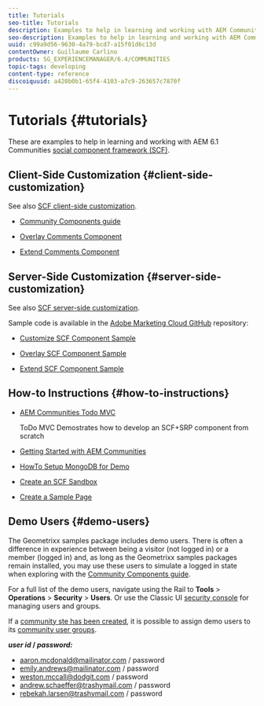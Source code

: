 ```yaml
---
title: Tutorials
seo-title: Tutorials
description: Examples to help in learning and working with AEM Communities social component framework (SCF)
seo-description: Examples to help in learning and working with AEM Communities social component framework (SCF)
uuid: c99a9d56-9630-4a79-bcd7-a15f01d6c13d
contentOwner: Guillaume Carlino
products: SG_EXPERIENCEMANAGER/6.4/COMMUNITIES
topic-tags: developing
content-type: reference
discoiquuid: a420b0b1-65f4-4103-a7c9-263657c7870f
---
```


# Tutorials {#tutorials}

These are examples to help in learning and working with AEM 6.1 Communities [social component framework (SCF)](scf.md).

## Client-Side Customization {#client-side-customization}

See also [SCF client-side customization](client-customize.md).

* [Community Components guide](components-guide.md)

* [Overlay Comments Component](overlay-comments.md)

* [Extend Comments Component](extend-comments.md)

## Server-Side Customization {#server-side-customization}

See also [SCF server-side customization](server-customize.md).

Sample code is available in the [Adobe Marketing Cloud GitHub](https://github.com/Adobe-Marketing-Cloud) repository:

* [Customize SCF Component Sample](https://github.com/Adobe-Marketing-Cloud/aem-scf-sample-components-customize)

* [Overlay SCF Component Sample](https://github.com/Adobe-Marketing-Cloud/aem-scf-sample-components-overlay)

* [Extend SCF Component Sample](https://github.com/Adobe-Marketing-Cloud/aem-scf-sample-components-extension)

## How-to Instructions {#how-to-instructions}

* [AEM Communities Todo MVC](https://github.com/Adobe-Marketing-Cloud/aem-communities-todomvc-sample)

  ToDo MVC Demostrates how to develop an SCF+SRP component from scratch

* [Getting Started with AEM Communities](getting-started.md)

* [HowTo Setup MongoDB for Demo](demo-mongo.md)

* [Create an SCF Sandbox](an-scf-sandbox.md)

* [Create a Sample Page](create-sample-page.md)

## Demo Users {#demo-users}

The Geometrixx samples package includes demo users. There is often a difference in experience between being a visitor (not logged in) or a member (logged in) and, as long as the Geometrixx samples packages remain installed, you may use these users to simulate a logged in state when exploring with the [Community Components guide](components-guide.md).

For a full list of the demo users, navigate using the Rail to **Tools** &gt; **Operations** &gt; **Security** &gt; **Users**. Or use the Classic UI [security console](http://localhost:4502/useradmin) for managing users and groups.

If a [community ste has been created](getting-started.md), it is possible to assign demo users to its [community user groups](users.md).

***user id* / *password:***

* aaron.mcdonald@mailinator.com / password
* emily.andrews@mailinator.com / password
* weston.mccall@dodgit.com / password
* andrew.schaeffer@trashymail.com / password
* rebekah.larsen@trashymail.com / password
